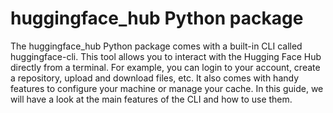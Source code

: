 # huggingface_hub Python package
The huggingface_hub Python package comes with a built-in CLI called huggingface-cli. This tool allows you to interact with the Hugging Face Hub directly from a terminal. For example, you can login to your account, create a repository, upload and download files, etc. It also comes with handy features to configure your machine or manage your cache. In this guide, we will have a look at the main features of the CLI and how to use them.
